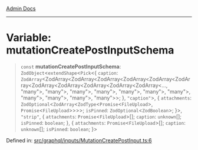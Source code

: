 [Admin Docs](/)

***

# Variable: mutationCreatePostInputSchema

> `const` **mutationCreatePostInputSchema**: `ZodObject`\<`extendShape`\<`Pick`\<\{ `caption`: `ZodArray`\<ZodArray\<ZodArray\<ZodArray\<ZodArray\<ZodArray\<ZodArray\<ZodArray\<ZodArray\<ZodArray\<ZodArray\<ZodArray\<..., "many"\>, "many"\>, "many"\>, "many"\>, "many"\>, "many"\>, "many"\>, "many"\>, "many"\>, "many"\>, "many"\>\>; \}, `"caption"`\>, \{ `attachments`: `ZodOptional`\<`ZodArray`\<`ZodType`\<`Promise`\<`FileUpload`\>, `Promise`\<`FileUpload`\>\>\>\>; `isPinned`: `ZodOptional`\<`ZodBoolean`\>; \}\>, `"strip"`, \{ `attachments`: `Promise`\<`FileUpload`\>[]; `caption`: `unknown`[]; `isPinned`: `boolean`; \}, \{ `attachments`: `Promise`\<`FileUpload`\>[]; `caption`: `unknown`[]; `isPinned`: `boolean`; \}\>

Defined in: [src/graphql/inputs/MutationCreatePostInput.ts:6](https://github.com/PalisadoesFoundation/talawa-api/blob/be8575be3c5989d76dd2f84308de81461931796c/src/graphql/inputs/MutationCreatePostInput.ts#L6)
